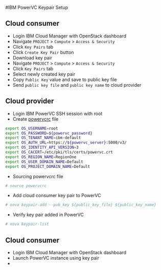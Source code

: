 #IBM PowerVC Keypair Setup
## Cloud consumer
* Login IBM Cloud Manager with OpenStack dashboard
* Navigate `PROJECT` > `Compute` > `Access & Security`
* Click `Key Pairs` tab
* Click `Create Key Pair` button
* Download key pair
* Navigate `PROJECT` > `Compute` > `Access & Security`
* Click `Key Pairs` tab
* Select newly created key pair
* Copy `Public Key` value and save to public key file
* Send `public key file` and `public key name` to cloud provider
## Cloud provider
* Login IBM PowerVC SSH session with root
* Create [powervcrc](/pathomkorn/ibm-powervc/powervcrc) file
```bash
export OS_USERNAME=root
export OS_PASSWORD=${powervc_password}
export OS_TENANT_NAME=ibm-default
export OS_AUTH_URL=https://${powervc_server}:5000/v3/
export OS_IDENTITY_API_VERSION=3
export OS_CACERT=/etc/pki/tls/certs/powervc.crt
export OS_REGION_NAME=RegionOne
export OS_USER_DOMAIN_NAME=Default
export OS_PROJECT_DOMAIN_NAME=Default
```
* Sourcing powervcrc file
```bash
# source powervcrc
 ```
* Add cloud consumer key pair to PowerVC
```bash
# nova keypair-add --pub_key ${public_key_file} ${public_key_name}
 ```
* Verify key pair added in PowerVC
```bash
# nova keypair-list
 ```
## Cloud consumer
* Login IBM Cloud Manager with OpenStack dashboard
* Launch PowerVC instance using key pair
* 

